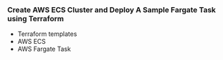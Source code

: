 ### Create AWS ECS Cluster and Deploy A Sample Fargate Task using Terraform

- Terraform templates
- AWS ECS
- AWS Fargate Task